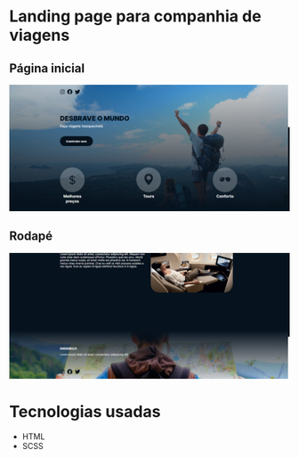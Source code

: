 # Landing page para companhia de viagens

## Página inicial
![Página inicial](img/home.png)

## Rodapé
![Rodapé](img/footer.png)

# Tecnologias usadas
- HTML
- SCSS

